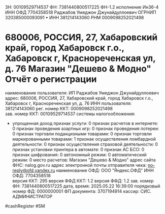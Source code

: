 ЗН: 00109529714537
ФН: 7381440800517225
ФН-1.2 исполнение Ин36-4 
ИНН ОФД
7704358518
Раджабов Умеджон Джунайдуллоевич
ОГРНИП 320385000093091  •  ИНН 381214143060
РНМ 0009098252021498

680006, РОССИЯ, 27, Хабаровский край, город Хабаровск г.о., Хабаровск г, Краснореченская ул, д. 76
Магазин "Дешево & Модно"
Отчёт о регистрации
====================================
наименование пользователя: ИП Раджабов Умеджон Джунайдуллоевич
адрес: 680006, РОССИЯ, 27, Хабаровский край, город Хабаровск г.о., Хабаровск г, Краснореченская ул, д. 76
ИНН пользователя: 381214143060
рег. номер ККТ: 0009098252021498    
зав. номер ККТ: 00109529714537
системы налогообложения:
   - упрощенная доход 
признак услуги: 0
признак расчетов в интернете: 0
признак проведения азартных игр: 0
признак проведения лотереи: 0
признак торговли подакцизными товарами: 0
признак торговли маркированными товарами: 1
признак осуществления ломбардной деятельности: 0
признак осуществления страховой деятельности: 0
признак установки принтера в автомате: 0
признак АС БСО: 0
признак шифрования: 0
автономный режим: 0
автоматический режим: 0
место расчетов: Магазин "Дешево & Модно"
адрес сайта ФНС: nalog.gov.ru
адрес электронной почты отправителя чека: no-reply@ofd.yandex.ru
наименование ОФД: ООО "Яндекс.ОФД"
ИНН ОФД: 7704358518  
версия ККТ: 295
версия ФФД ККТ: 1.2
версия ФФД: 1.2
зав. номер ФН: 7381440800517225
дата, время: 2025.05.22 16:39:00
порядковый номер ФД: 0000000001
ФП документа: 3707194914
кассир: СИС. АДМИНИСТРАТОР

#cashRegister #SM